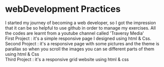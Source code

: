 # webDevelopment Practices
I started my journey of becoming a web developer, so I got  the impression that it can be so helpful to use github in order to manage my exercises. All the codes are learnt from a youtube channel called 'Traversy Media'
<br/>
First Project : it's a simple responsive page I designed using html & Css.
<br/>
Second Project : it's a responsive page with some pictures and the theme is parallax so when you scroll the images you can se different parts of them using html & Css
<br/>
Third Project : it's a responsive grid website using html & css
<br/>
